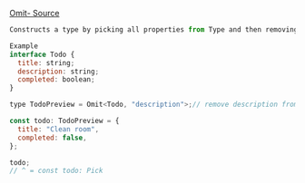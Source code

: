 [Omit- Source](https://www.typescriptlang.org/docs/handbook/utility-types.html#omittype-keys)

```js
Constructs a type by picking all properties from Type and then removing Keys.

Example
interface Todo {
  title: string;
  description: string;
  completed: boolean;
}

type TodoPreview = Omit<Todo, "description">;// remove description from Todo

const todo: TodoPreview = {
  title: "Clean room",
  completed: false,
};

todo;
// ^ = const todo: Pick
```
